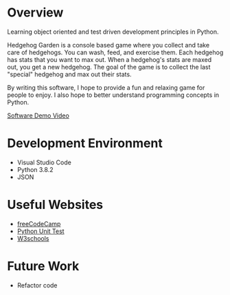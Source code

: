 # Overview

Learning object oriented and test driven development principles in Python.

Hedgehog Garden is a console based game where you collect and take care of hedgehogs.
You can wash, feed, and exercise them. Each hedgehog has stats that you want to max out.
When a hedgehog's stats are maxed out, you get a new hedgehog. The goal of the game is to
collect the last "special" hedgehog and max out their stats.

By writing this software, I hope to provide a fun and relaxing game for people to enjoy.
I also hope to better understand programming concepts in Python.

[Software Demo Video](http://youtube.link.goes.here)

# Development Environment

* Visual Studio Code
* Python 3.8.2
* JSON

# Useful Websites

* [freeCodeCamp](https://www.freecodecamp.org/news/learning-to-test-with-python-997ace2d8abe/)
* [Python Unit Test](https://docs.python.org/2/library/unittest.html#)
* [W3schools](https://www.w3schools.com/python/python_inheritance.asp)

# Future Work

* Refactor code